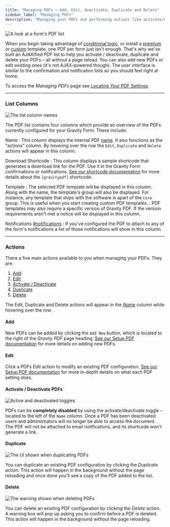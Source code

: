 ```yaml
---
title: "Managing PDFs – Add, Edit, Deactivate, Duplicate and Delete"
sidebar_label: "Managing PDFs"
description: "Managing your PDFs and performing actions like activate/deactivate, duplicate and deleting is a breeze – and it all can be done without a page reload!"
---
```


![A look at a form's PDF list](https://resources.gravitypdf.com/uploads/2015/10/pdf-list.png)

When you begin taking advantage of [conditional logic](user-setup-pdf.md#conditional-logic), or install a [premium](https://gravitypdf.com/shop/) or [custom](https://gravitypdf.com/integration-services/) template, one PDF per form just isn't enough. That's why we've built an AJAXified PDF list to help you activate / deactivate, duplicate and delete your PDFs – all without a page reload. You can also add new PDFs or edit existing ones (it's not AJAX-powered though). The user interface is similar to the confirmation and notification lists so you should feel right at home.

To access the *Managing PDFs* page see [Locating Your PDF Settings](user-setup-pdf.md#locating-pdf-settings).

---

### List Columns

![The list column names](https://resources.gravitypdf.com/uploads/2015/10/column-list.png)

The PDF list contains four columns which provide an overview of the PDFs currently configured for your Gravity Form. These include:

Name
:    This column displays the internal PDF [name](user-setup-pdf.md#name). It also functions as the "actions" column. By hovering over the row the `Edit`, `Duplicate` and `Delete` actions will appear in this column.

Download Shortcode
:    This column displays a sample shortcode that generates a download link for the PDF. Use it in the Gravity Form confirmations or notifications. [See our shortcode documentation](user-shortcodes.md) for more details about the `[gravitypdf]` shortcode.

Template
:    The selected PDF template will be displayed in this column. Along with the name, the template's group will also be displayed. For instance, any template that ships with the software is apart of the `Core` group. This is useful when you start creating custom PDF templates.
:    PDF templates may also require a specific version of Gravity PDF. If the version requirements aren't met a notice will be displayed in this column.

Notifications [#notifications](#notifications)
:    If you've configured the PDF to attach to any of the form's notifications a list of those notifications will show in this column.

---

### Actions

There a five main actions available to you when managing your PDFs. They are:

1. [Add](#add)
1. [Edit](#edit)
1. [Activate / Deactivate](#active-toggle)
1. [Duplicate](#duplicate)
1. [Delete](#delete)

The Edit, Duplicate and Delete actions will appear in the [*Name*](#name) column while hovering over the row.

#### Add

New PDFs can be added by clicking the `Add New` button, which is located to the right of the *Gravity PDF* page heading. [See our Setup PDF documentation](user-setup-pdf.md) for more details on adding new PDFs.

#### Edit

Click a PDFs *Edit* action to modify an existing PDF configuration. [See our Setup PDF documentation](user-setup-pdf.md) for more in-depth details on what each PDF setting does.

#### Activate / Deactivate PDFs

![Active and deactivated toggles](https://resources.gravitypdf.com/uploads/2015/10/toggles.png)

PDFs can be **completely disabled** by using the activate/deactivate toggle – located to the left of the `Name` column. Once a PDF has been deactivated users and administrators will no longer be able to access the document. The PDF will not be attached to email notifications, and its shortcode won't generate a link.

#### Duplicate

![The UI shown when duplicating PDFs](https://resources.gravitypdf.com/uploads/2015/10/duplcate.png)

You can duplicate an existing PDF configuration by clicking the *Duplicate* action. This action will happen in the background without the page reloading and once done you'll see a copy of the PDF added to the list.

#### Delete

![The warning shown when deleting PDFs](https://resources.gravitypdf.com/uploads/2015/10/delete.png)

You can delete an existing PDF configuration by clicking the *Delete* action. A warning box will pop up asking you to confirm before a PDF is deleted. This action will happen in the background without the page reloading.